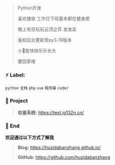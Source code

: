  > Python开发
>
> 喜欢撸铁  工作日下班基本都在健身房
>
> 晚上有空玩玩云顶之弈 发发呆
>
> 鉴权后台更新至py3.78版本
>
> 小🍓能快快乐乐长大
>
> 要回家喽 
> 
### ⚡ Label:

`python`  `全栈`  `php`  `vue`  `程序猿`  `coder`

### :pushpin: Project

> **权鉴系统:** https://test.ig132n.cn/
>

### 💬 End

**欢迎通过以下方式了解我**

> **Blog:** https://huzidabanzhang.github.io/
>
> **GitHub:** https://github.com/huzidabanzhang
>
